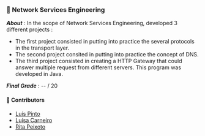### :pushpin: Network Services Engineering

***About*** : In the scope of Network Services Engineering, developed 3 different projects :

  - The first project consisted in putting into practice the several protocols in the transport layer.
  - The second project consited in putting into practice the concept of DNS.  
  - The third project consisted in creating a HTTP Gateway that could answer multiple request from different servers. This program was developed in Java. 
    

***Final Grade*** : -- / 20

#### :handshake: Contributors 
- [Luís Pinto](https://github.com/L-Pinto)
- [Luísa Carneiro](https://github.com/Analucar)
- [Rita Peixoto](https://github.com/rita-peixoto)
